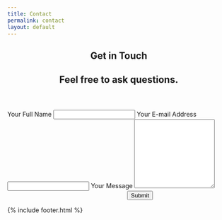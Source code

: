 ```yaml
---
title: Contact
permalink: contact
layout: default
---
```

<script src="https://www.google.com/recaptcha/api.js?render=6LdAH7MUAAAAAIJOLltYh7jki7kBsFsL9WtCE_l9"></script> 
<style>
.grecaptcha-badge {
  display: none;
}
</style>
<article class="post" style="margin-top:10px;">
    <header>
        <h1>Get in Touch</h1>
        <h2 class="headline">Feel free to ask questions.</h2>
    </header>
    <section id="post-body" style="text-align:center;" >
    	<form action="https://getform.io/f/a49535eb-2adf-4273-bb5d-30c78773878c" method="POST" accept-charset="UTF-8"  style="text-align:left;width:600px;margin:0 auto;" enctype="multipart/form-data" target="_blank">
    Your Full Name
    <input type="text" name="name" required>
    Your E-mail Address
    <input type="email" name="email" required>
    Your Message
    <textarea name="message" rows="10" required></textarea>
    <input type="hidden" id="captchaResponse" name="g-recaptcha-response" />
    <div class="g-recaptcha" data-sitekey="6LdAH7MUAAAAAIJOLltYh7jki7kBsFsL9WtCE_l9"></div>
    <div style="text-align:center;">
    <button type="submit" >Submit</button>
    </div>
</form>
    </section>
</article>

<script>
  grecaptcha.ready(function() {
    grecaptcha.execute("6LdAH7MUAAAAAIJOLltYh7jki7kBsFsL9WtCE_l9", {action: "contact"})
      .then(function(token) {
        document.getElementById('captchaResponse').value = token;
      });
  });
</script>

{% include footer.html %}

